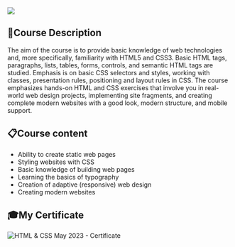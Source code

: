 <img src="https://capsule-render.vercel.app/api?type=waving&color=0:552586,100:a82da8&height=300&section=header&text=HTML&nbsp;and&nbsp;CSS&fontSize=90&fontAlignY=40"/>

### <h2> 📑Course Description </h2>
The aim of the course is to provide basic knowledge of web technologies and, more specifically, familiarity with HTML5 and CSS3. Basic HTML tags, paragraphs, lists, tables, forms, controls, and semantic HTML tags are studied. Emphasis is on basic CSS selectors and styles, working with classes, presentation rules, positioning and layout rules in CSS. The course emphasizes hands-on HTML and CSS exercises that involve you in real-world web design projects, implementing site fragments, and creating complete modern websites with a good look, modern structure, and mobile support.

### <h2> 📋Course content </h2>
- Ability to create static web pages
- Styling websites with CSS
- Basic knowledge of building web pages
- Learning the basics of typography
- Creation of adaptive (responsive) web design
- Creating modern websites

### <h2> 🎓My Certificate </h2>
![HTML & CSS May 2023 - Certificate](https://github.com/viktordanchev/SoftUni-Courses/assets/115632936/e5da2ecd-fffd-4045-ba9f-575b33b2960c)
